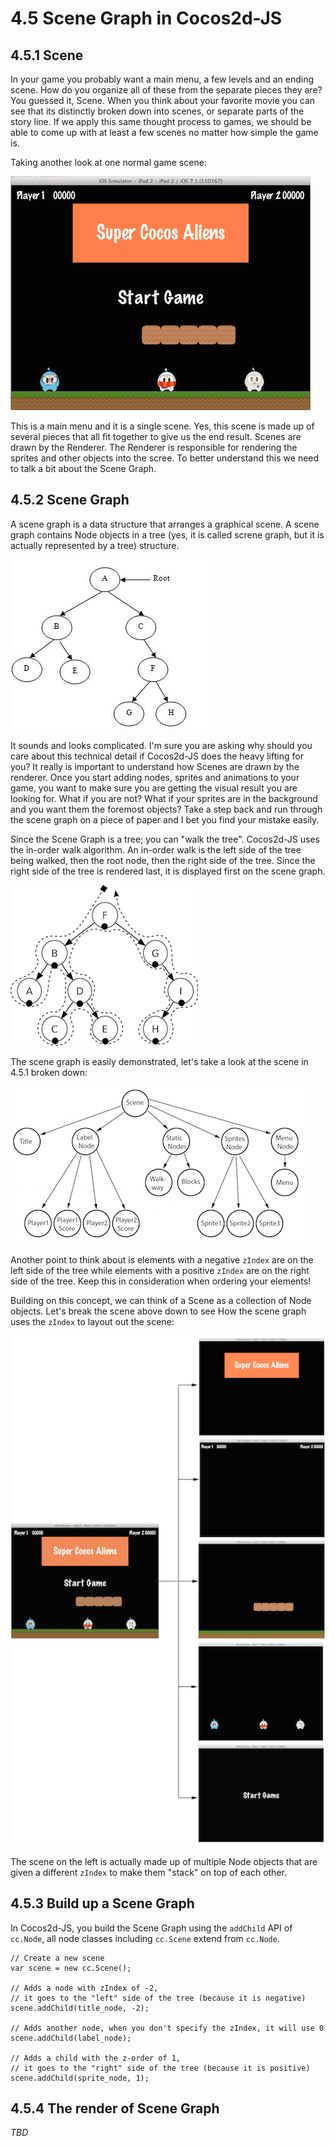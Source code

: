 # 4.5 Scene Graph in Cocos2d-JS

## 4.5.1 Scene

In your game you probably want a main menu, a few levels and an ending scene. How do you organize all of these from the separate pieces they are? You guessed it, Scene. When you think about your favorite movie you can see that its distinctly broken down into scenes, or separate parts of the story line. If we apply this same thought process to games, we should be able to come up with at least a few scenes no matter how simple the game is.

Taking another look at one normal game scene:

![](scene.png)

This is a main menu and it is a single scene. Yes, this scene is made up of several pieces that all fit together to give us the end result. Scenes are drawn by the Renderer. The Renderer is responsible for rendering the sprites and other objects into the scree. To better understand this we need to talk a bit about the Scene Graph.

## 4.5.2 Scene Graph

A scene graph is a data structure that arranges a graphical scene. A scene graph contains Node objects in a tree (yes, it is called screne graph, but it is actually represented by a tree) structure.

![](tree.jpg)

It sounds and looks complicated. I'm sure you are asking why should you care about this technical detail if Cocos2d-JS does the heavy lifting for you? It really is important to understand how Scenes are drawn by the renderer. Once you start adding nodes, sprites and animations to your game, you want to make sure you are getting the visual result you are looking for. What if you are not? What if your sprites are in the background and you want them the foremost objects? Take a step back and run through the scene graph on a piece of paper and I bet you find your mistake easily.

Since the Scene Graph is a tree; you can "walk the tree". Cocos2d-JS uses the in-order walk algorithm. An in-order walk is the left side of the tree being walked, then the root node, then the right side of the tree. Since the right side of the tree is rendered last, it is displayed first on the scene graph.

![](in-order-walk.png)

The scene graph is easily demonstrated, let's take a look at the scene in 4.5.1 broken down:

![](scene-sceneGraph.png)

Another point to think about is elements with a negative `zIndex` are on the left side of the tree while elements with a positive `zIndex` are on the right side of the tree. Keep this in consideration when ordering your elements!

Building on this concept, we can think of a Scene as a collection of Node objects. Let's break the scene above down to see How the scene graph uses the `zIndex` to layout out the scene:

![](layers.png)

The scene on the left is actually made up of multiple Node objects that are given a different `zIndex` to make them "stack" on top of each other.

## 4.5.3 Build up a Scene Graph

In Cocos2d-JS, you build the Scene Graph using the `addChild` API of `cc.Node`, all node classes including `cc.Scene` extend from `cc.Node`.

```
// Create a new scene
var scene = new cc.Scene();

// Adds a node with zIndex of -2, 
// it goes to the "left" side of the tree (because it is negative)
scene.addChild(title_node, -2);

// Adds another node, when you don't specify the zIndex, it will use 0
scene.addChild(label_node);

// Adds a child with the z-order of 1,
// it goes to the "right" side of the tree (because it is positive)
scene.addChild(sprite_node, 1);
```

## 4.5.4 The render of Scene Graph

_TBD_